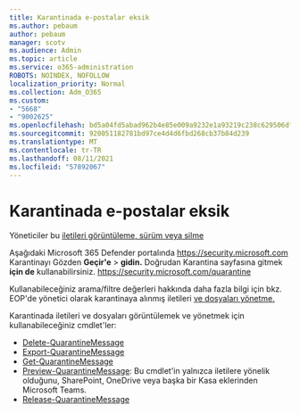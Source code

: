 ```yaml
---
title: Karantinada e-postalar eksik
ms.author: pebaum
author: pebaum
manager: scotv
ms.audience: Admin
ms.topic: article
ms.service: o365-administration
ROBOTS: NOINDEX, NOFOLLOW
localization_priority: Normal
ms.collection: Adm_O365
ms.custom:
- "5668"
- "9002625"
ms.openlocfilehash: bd5a04fd5abad962b4e85e009a9232e1a93219c238c629506df5cfb034453df2
ms.sourcegitcommit: 920051182781bd97ce4d4d6fbd268cb37b84d239
ms.translationtype: MT
ms.contentlocale: tr-TR
ms.lasthandoff: 08/11/2021
ms.locfileid: "57892067"
---
```

# <a name="missing-emails-in-quarantine"></a>Karantinada e-postalar eksik

Yöneticiler bu [iletileri görüntüleme, sürüm veya silme](https://docs.microsoft.com/microsoft-365/security/office-365-security/manage-quarantined-messages-and-files)

Aşağıdaki Microsoft 365 Defender portalında <https://security.microsoft.com> Karantinayı Gözden **Geçir'e** \> **gidin.** Doğrudan Karantina sayfasına gitmek **için de** kullanabilirsiniz. <https://security.microsoft.com/quarantine>  

Kullanabileceğiniz arama/filtre değerleri hakkında daha fazla bilgi için bkz. EOP'de yönetici olarak karantinaya alınmış iletileri [ve dosyaları yönetme.](https://docs.microsoft.com/microsoft-365/security/office-365-security/manage-quarantined-messages-and-files)

Karantinada iletileri ve dosyaları görüntülemek ve yönetmek için kullanabileceğiniz cmdlet'ler:

- [Delete-QuarantineMessage](https://docs.microsoft.com/powershell/module/exchange/delete-quarantinemessage)
- [Export-QuarantineMessage](https://docs.microsoft.com/powershell/module/exchange/export-quarantinemessage)
- [Get-QuarantineMessage](https://docs.microsoft.com/powershell/module/exchange/get-quarantinemessage)
- [Preview-QuarantineMessage](https://docs.microsoft.com/powershell/module/exchange/preview-quarantinemessage): Bu cmdlet'in yalnızca iletilere yönelik olduğunu, SharePoint, OneDrive veya başka bir Kasa eklerinden Microsoft Teams.
- [Release-QuarantineMessage](https://docs.microsoft.com/powershell/module/exchange/release-quarantinemessage)
